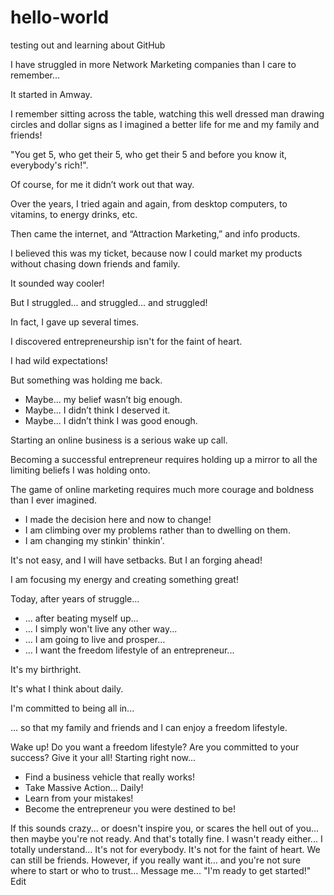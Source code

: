 # hello-world
testing out and learning about GitHub

I have struggled in more Network Marketing companies than I care to remember…

It started in Amway. 

I remember sitting across the table, watching this well dressed man drawing circles and dollar signs as I imagined a better life for me and my family and friends!

"You get 5, who get their 5, who get their 5 and before you know it, everybody's rich!".

Of course, for me it didn’t work out that way. 

Over the years, I tried again and again, from desktop computers, to vitamins, to energy drinks, etc.

Then came the internet, and “Attraction Marketing,” and info products. 

I believed this was my ticket, because now I could market my products without chasing down friends and family.

It sounded way cooler!

But I struggled... and struggled... and struggled!

In fact, I gave up several times. 

I discovered entrepreneurship isn't for the faint of heart.

I had wild expectations!

But something was holding me back. 

- Maybe... my belief wasn’t big enough.
- Maybe... I didn’t think I deserved it. 
- Maybe... I didn’t think I was good enough.

Starting an online business is a serious wake up call.

Becoming a successful entrepreneur requires holding up a mirror to all the limiting beliefs I was holding onto.

The game of online marketing requires much more courage and boldness than I ever imagined.

- I made the decision here and now to change!
- I am climbing over my problems rather than to dwelling on them.
- I am changing my stinkin' thinkin'. 

It's not easy, and I will have setbacks. But I an forging ahead!

I am focusing my energy and creating something great!

Today, after years of struggle… 
- ... after beating myself up...
- … I simply won't live any other way... 
- … I am going to live and prosper…
- … I want the freedom lifestyle of an entrepreneur...

It's my birthright.

It's what I think about daily.

I'm committed to being all in...

… so that my family and friends and I can enjoy a freedom lifestyle.

Wake up! 
Do you want a freedom lifestyle? 
Are you committed to your success?
Give it your all! Starting right now...
- Find a business vehicle that really works!
- Take Massive Action... Daily!
- Learn from your mistakes!
- Become the entrepreneur you were destined to be!

If this sounds crazy... or doesn't inspire you, or scares the hell out of you...
then maybe you're not ready.
And that's totally fine.
I wasn't ready either...
I totally understand...
It's not for everybody. 
It's not for the faint of heart.
We can still be friends.
However, if you really want it... and you're not sure where to start or who to trust...
Message me... "I'm ready to get started!"
Edit
